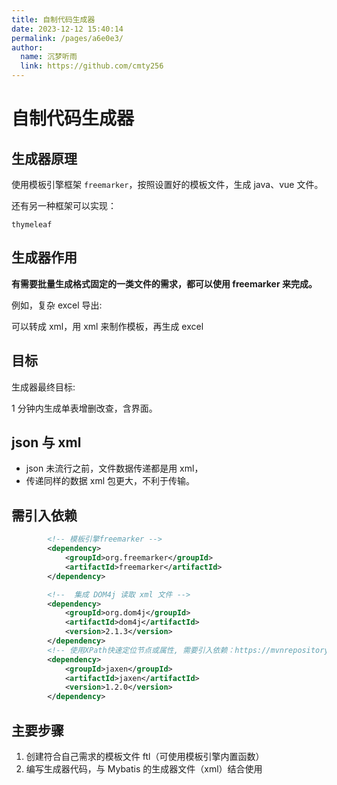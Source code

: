 ```yaml
---
title: 自制代码生成器
date: 2023-12-12 15:40:14
permalink: /pages/a6e0e3/
author: 
  name: 沉梦听雨
  link: https://github.com/cmty256
---
```

# 自制代码生成器

## 生成器原理

使用模板引擎框架 `freemarker`，按照设置好的模板文件，生成 java、vue 文件。

还有另一种框架可以实现：

`thymeleaf`

## 生成器作用

**有需要批量生成格式固定的一类文件的需求，都可以使用 freemarker 来完成。**



例如，复杂 excel 导出: 

可以转成 xml，用 xml 来制作模板，再生成 excel

## 目标

生成器最终目标: 

1 分钟内生成单表增删改查，含界面。

## json 与 xml

- json 未流行之前，文件数据传递都是用 xml，
- 传递同样的数据 xml 包更大，不利于传输。

## 需引入依赖

```xml
        <!-- 模板引擎freemarker -->
        <dependency>
            <groupId>org.freemarker</groupId>
            <artifactId>freemarker</artifactId>
        </dependency>

        <!--  集成 DOM4j 读取 xml 文件 -->
        <dependency>
            <groupId>org.dom4j</groupId>
            <artifactId>dom4j</artifactId>
            <version>2.1.3</version>
        </dependency>
        <!-- 使用XPath快速定位节点或属性, 需要引入依赖：https://mvnrepository.com/artifact/jaxen/jaxen -->
        <dependency>
            <groupId>jaxen</groupId>
            <artifactId>jaxen</artifactId>
            <version>1.2.0</version>
        </dependency>
```



## 主要步骤

1. 创建符合自己需求的模板文件 ftl（可使用模板引擎内置函数）
2. 编写生成器代码，与 Mybatis 的生成器文件（xml）结合使用

